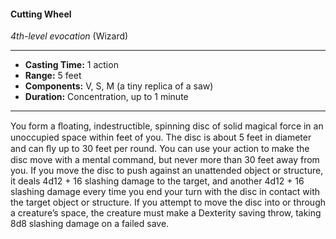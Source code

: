 #### Cutting Wheel
*4th-level evocation* (Wizard)
___
- **Casting Time:** 1 action
- **Range:** 5 feet
- **Components:** V, S, M (a tiny replica of a saw)
- **Duration:** Concentration, up to 1 minute
---
You form a ﬂoating, indestructible, spinning disc of solid magical force in an unoccupied space within feet of you. The disc is about 5 feet in diameter and can ﬂy up to 30 feet per round. You can use your action to make the disc move with a mental command, but never more than 30 feet away from you. If you move the disc to push against an unattended object or structure, it deals 4d12 + 16 slashing damage to the target, and another 4d12 + 16 slashing damage every time you end your turn with the disc in contact with the target object or structure. If you attempt to move the disc into or through a creature’s space, the creature must make a Dexterity saving throw, taking 8d8 slashing damage on a failed save.
